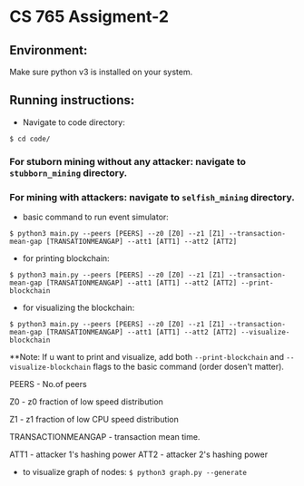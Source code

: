 # CS 765 Assigment-2

## **Environment:**
Make sure python v3 is installed on your system.

## **Running instructions:**
- Navigate to code directory:

`$ cd code/`

### **For stuborn mining without any attacker:** navigate to `stubborn_mining` directory.
### **For mining with attackers:** navigate to `selfish_mining` directory.

- basic command to run event simulator:

`$ python3 main.py --peers [PEERS] --z0 [Z0] --z1 [Z1] --transaction-mean-gap [TRANSATIONMEANGAP] --att1 [ATT1] --att2 [ATT2]`

- for printing blockchain:

`$ python3 main.py --peers [PEERS] --z0 [Z0] --z1 [Z1] --transaction-mean-gap [TRANSATIONMEANGAP] --att1 [ATT1] --att2 [ATT2] --print-blockchain`

- for visualizing the blockchain:

`$ python3 main.py --peers [PEERS] --z0 [Z0] --z1 [Z1] --transaction-mean-gap [TRANSATIONMEANGAP] --att1 [ATT1] --att2 [ATT2] --visualize-blockchain` 

**Note: If u want to print and visualize, add both `--print-blockchain` and `--visualize-blockchain` flags to the basic command (order dosen't matter).

PEERS - No.of peers

Z0 - z0 fraction of low speed distribution

Z1 - z1 fraction of low CPU speed distribution

TRANSACTIONMEANGAP - transaction mean time.

ATT1 - attacker 1's hashing power
ATT2 - attacker 2's hashing power

- to visualize graph of nodes:
    `$ python3 graph.py --generate`